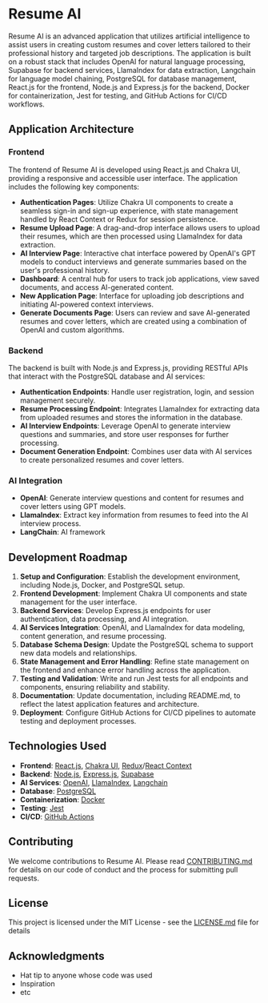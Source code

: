 # Resume AI

Resume AI is an advanced application that utilizes artificial intelligence to assist users in creating custom resumes and cover letters tailored to their professional history and targeted job descriptions. The application is built on a robust stack that includes OpenAI for natural language processing, Supabase for backend services, LlamaIndex for data extraction, Langchain for language model chaining, PostgreSQL for database management, React.js for the frontend, Node.js and Express.js for the backend, Docker for containerization, Jest for testing, and GitHub Actions for CI/CD workflows.

## Application Architecture

### Frontend

The frontend of Resume AI is developed using React.js and Chakra UI, providing a responsive and accessible user interface. The application includes the following key components:

- **Authentication Pages**: Utilize Chakra UI components to create a seamless sign-in and sign-up experience, with state management handled by React Context or Redux for session persistence.
- **Resume Upload Page**: A drag-and-drop interface allows users to upload their resumes, which are then processed using LlamaIndex for data extraction.
- **AI Interview Page**: Interactive chat interface powered by OpenAI's GPT models to conduct interviews and generate summaries based on the user's professional history.
- **Dashboard**: A central hub for users to track job applications, view saved documents, and access AI-generated content.
- **New Application Page**: Interface for uploading job descriptions and initiating AI-powered context interviews.
- **Generate Documents Page**: Users can review and save AI-generated resumes and cover letters, which are created using a combination of OpenAI and custom algorithms.

### Backend

The backend is built with Node.js and Express.js, providing RESTful APIs that interact with the PostgreSQL database and AI services:

- **Authentication Endpoints**: Handle user registration, login, and session management securely.
- **Resume Processing Endpoint**: Integrates LlamaIndex for extracting data from uploaded resumes and stores the information in the database.
- **AI Interview Endpoints**: Leverage OpenAI to generate interview questions and summaries, and store user responses for further processing.
- **Document Generation Endpoint**: Combines user data with AI services to create personalized resumes and cover letters.

### AI Integration


- **OpenAI**: Generate interview questions and content for resumes and cover letters using GPT models.
- **LlamaIndex**: Extract key information from resumes to feed into the AI interview process.
- **LangChain**: AI framework 

## Development Roadmap

1. **Setup and Configuration**: Establish the development environment, including Node.js, Docker, and PostgreSQL setup.
2. **Frontend Development**: Implement Chakra UI components and state management for the user interface.
3. **Backend Services**: Develop Express.js endpoints for user authentication, data processing, and AI integration.
4. **AI Services Integration**:  OpenAI, and LlamaIndex for data modeling, content generation, and resume processing.
5. **Database Schema Design**: Update the PostgreSQL schema to support new data models and relationships.
6. **State Management and Error Handling**: Refine state management on the frontend and enhance error handling across the application.
7. **Testing and Validation**: Write and run Jest tests for all endpoints and components, ensuring reliability and stability.
8. **Documentation**: Update documentation, including README.md, to reflect the latest application features and architecture.
9. **Deployment**: Configure GitHub Actions for CI/CD pipelines to automate testing and deployment processes.

## Technologies Used

- **Frontend**: [React.js](https://reactjs.org/), [Chakra UI](https://chakra-ui.com/), [Redux](https://redux.js.org/)/[React Context](https://reactjs.org/docs/context.html)
- **Backend**: [Node.js](https://nodejs.org/), [Express.js](https://expressjs.com/), [Supabase](https://supabase.io/)
- **AI Services**: [OpenAI](https://openai.com/), [LlamaIndex](https://llamaindex.com/), [Langchain](https://langchain.io/)
- **Database**: [PostgreSQL](https://www.postgresql.org/)
- **Containerization**: [Docker](https://www.docker.com/)
- **Testing**: [Jest](https://jestjs.io/)
- **CI/CD**: [GitHub Actions](https://github.com/features/actions)

## Contributing

We welcome contributions to Resume AI. Please read [CONTRIBUTING.md](CONTRIBUTING.md) for details on our code of conduct and the process for submitting pull requests.

## License

This project is licensed under the MIT License - see the [LICENSE.md](LICENSE.md) file for details

## Acknowledgments

- Hat tip to anyone whose code was used
- Inspiration
- etc
